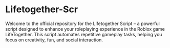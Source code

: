 # Lifetogether-Scr
Welcome to the official repository for the Lifetogether Script – a powerful script designed to enhance your roleplaying experience in the Roblox game LifeTogether. This script automates repetitive gameplay tasks, helping you focus on creativity, fun, and social interaction.

